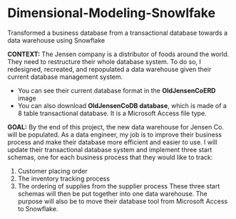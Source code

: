 # Dimensional-Modeling-Snowlfake
Transformed a business database from a transactional database towards a data warehouse using Snowflake

**CONTEXT:**
The Jensen company is a distributor of foods around the world. They need to restructure their whole database system. To do so, I redesigned, recreated, and repopulated a data warehouse given their current database management system.
  - You can see their current database format in the **OldJensenCoERD** image
  - You can also download **OldJensenCoDB database**, which is made of a 8 table transactional database. It is a Microsoft Access file type.

**GOAL:**
By the end of this project, the new data warehouse for Jensen Co. will be populated. As a data engineer, my job is to improve their business process and make their database more efficient and easier to use.
I will update their transactional database system and implement three start schemas, one for each business process that they would like to track:
1. Customer placing order
2. The inventory tracking process
3. The ordering of supplies from the supplier process
These three start schemas will then be put together into one data warehouse.
The purpose will also be to move their database tool from Microsoft Access to Snowflake.
